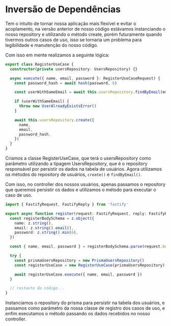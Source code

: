 # Inversão de Dependências

Tem o intuito de tornar nossa aplicação mais flexível e evitar o acoplamento, na versão anterior de nosso código estávamos instanciando o nosso repository e utilizando o método create, porém futuramente quando tivermos outros casos de uso, isso se tornaria um problema para legibilidade e manutenção do nosso código.

Com isso em mente realizamos a seguinte lógica: 

```ts
export class RegisterUseCase {
  constructor(private usersRepository: UsersRepository) {}

  async execute({ name, email, password }: RegisterUseCaseRequest) {
    const password_hash = await hash(password, 6)

    const userWithSameEmail = await this.usersRepository.findByEmail(email)

    if (userWithSameEmail) {
      throw new UserAlreadyExistsError()
    }

    await this.usersRepository.create({
      name,
      email,
      password_hash,
    })
  }
}
```

Criamos a classe RegisterUseCase, que terá o usersRepository como parâmetro utilizando a tipagem UsersRepository, que é o repository responsável por persistir os dados na tabela de usuários. Agora utilizamos os métodos do repository de usuários, `create()` e `findByEmail()`.

Com isso, no controller dos nossos usuários, apenas passamos o repository que queremos persistir os dados e utilizamos o método para executar o caso de uso.

```ts
import { FastifyRequest, FastifyReply } from 'fastify' 

export async function register(request: FastifyRequest, reply: FastifyReply) {
  const registerBodySchema = z.object({
    name: z.string(),
    email: z.string().email(),
    password: z.string().min(6),
  })

  const { name, email, password } = registerBodySchema.parse(request.body)

  try {
    const prismaUsersRepository = new PrismaUsersRepository()
    const registerUseCase = new RegisterUseCase(prismaUsersRepository)

    await registerUseCase.execute({ name, email, password })
  }

  // restante do código...
}
```

Instanciamos o repository do prisma para persistir na tabela dos usuários, e passamos como parâmetro da nossa classe de registro dos casos de uso, e enfim executamos o método passando os dados recebidos no nosso controller. 
